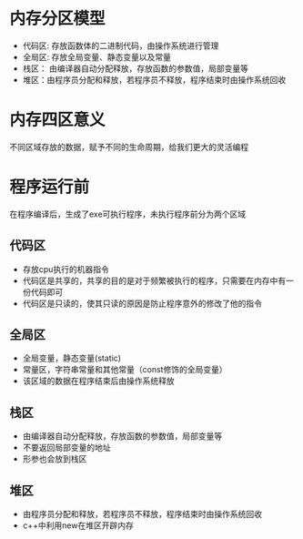 # 内存分区模型

- 代码区: 存放函数体的二进制代码，由操作系统进行管理
- 全局区: 存放全局变量、静态变量以及常量
- 栈区： 由编译器自动分配释放，存放函数的参数值，局部变量等
- 堆区：由程序员分配和释放，若程序员不释放，程序结束时由操作系统回收

# 内存四区意义
不同区域存放的数据，赋予不同的生命周期，给我们更大的灵活编程


# 程序运行前
在程序编译后，生成了exe可执行程序，未执行程序前分为两个区域

## 代码区
- 存放cpu执行的机器指令
- 代码区是共享的，共享的目的是对于频繁被执行的程序，只需要在内存中有一份代码即可
- 代码区是只读的，使其只读的原因是防止程序意外的修改了他的指令

## 全局区
- 全局变量，静态变量(static)
- 常量区，字符串常量和其他常量（const修饰的全局变量）
- 该区域的数据在程序结束后由操作系统释放

## 栈区
- 由编译器自动分配释放，存放函数的参数值，局部变量等
- 不要返回局部变量的地址
- 形参也会放到栈区

## 堆区
- 由程序员分配和释放，若程序员不释放，程序结束时由操作系统回收
- c++中利用new在堆区开辟内存


